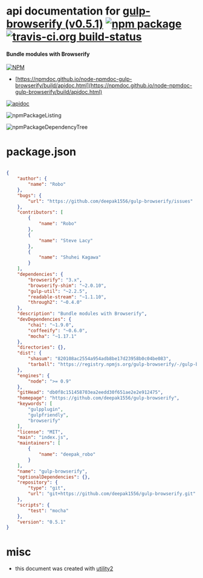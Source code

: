 # api documentation for  [gulp-browserify (v0.5.1)](https://github.com/deepak1556/gulp-browserify)  [![npm package](https://img.shields.io/npm/v/npmdoc-gulp-browserify.svg?style=flat-square)](https://www.npmjs.org/package/npmdoc-gulp-browserify) [![travis-ci.org build-status](https://api.travis-ci.org/npmdoc/node-npmdoc-gulp-browserify.svg)](https://travis-ci.org/npmdoc/node-npmdoc-gulp-browserify)
#### Bundle modules with Browserify

[![NPM](https://nodei.co/npm/gulp-browserify.png?downloads=true&downloadRank=true&stars=true)](https://www.npmjs.com/package/gulp-browserify)

- [https://npmdoc.github.io/node-npmdoc-gulp-browserify/build/apidoc.html](https://npmdoc.github.io/node-npmdoc-gulp-browserify/build/apidoc.html)

[![apidoc](https://npmdoc.github.io/node-npmdoc-gulp-browserify/build/screenCapture.buildCi.browser.%252Ftmp%252Fbuild%252Fapidoc.html.png)](https://npmdoc.github.io/node-npmdoc-gulp-browserify/build/apidoc.html)

![npmPackageListing](https://npmdoc.github.io/node-npmdoc-gulp-browserify/build/screenCapture.npmPackageListing.svg)

![npmPackageDependencyTree](https://npmdoc.github.io/node-npmdoc-gulp-browserify/build/screenCapture.npmPackageDependencyTree.svg)



# package.json

```json

{
    "author": {
        "name": "Robo"
    },
    "bugs": {
        "url": "https://github.com/deepak1556/gulp-browserify/issues"
    },
    "contributors": [
        {
            "name": "Robo"
        },
        {
            "name": "Steve Lacy"
        },
        {
            "name": "Shuhei Kagawa"
        }
    ],
    "dependencies": {
        "browserify": "3.x",
        "browserify-shim": "~2.0.10",
        "gulp-util": "~2.2.5",
        "readable-stream": "~1.1.10",
        "through2": "~0.4.0"
    },
    "description": "Bundle modules with Browserify",
    "devDependencies": {
        "chai": "~1.9.0",
        "coffeeify": "~0.6.0",
        "mocha": "~1.17.1"
    },
    "directories": {},
    "dist": {
        "shasum": "820108ac2554a954adb8be17d23958b0c04be083",
        "tarball": "https://registry.npmjs.org/gulp-browserify/-/gulp-browserify-0.5.1.tgz"
    },
    "engines": {
        "node": ">= 0.9"
    },
    "gitHead": "db0f8c151458703ea2eedd30f651ae2e2e912475",
    "homepage": "https://github.com/deepak1556/gulp-browserify",
    "keywords": [
        "gulpplugin",
        "gulpfriendly",
        "browserify"
    ],
    "license": "MIT",
    "main": "index.js",
    "maintainers": [
        {
            "name": "deepak_robo"
        }
    ],
    "name": "gulp-browserify",
    "optionalDependencies": {},
    "repository": {
        "type": "git",
        "url": "git+https://github.com/deepak1556/gulp-browserify.git"
    },
    "scripts": {
        "test": "mocha"
    },
    "version": "0.5.1"
}
```



# misc
- this document was created with [utility2](https://github.com/kaizhu256/node-utility2)

